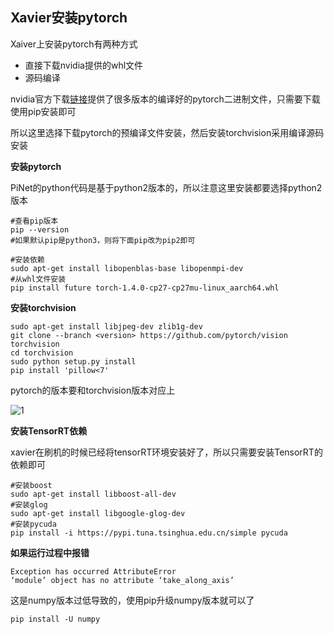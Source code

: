 ## Xavier安装pytorch

Xaiver上安装pytorch有两种方式

- 直接下载nvidia提供的whl文件
- 源码编译

nvidia官方下载[链接](https://forums.developer.nvidia.com/t/pytorch-for-jetson-nano-version-1-5-0-now-available/72048)提供了很多版本的编译好的pytorch二进制文件，只需要下载使用pip安装即可

所以这里选择下载pytorch的预编译文件安装，然后安装torchvision采用编译源码安装



**安装pytorch**

PiNet的python代码是基于python2版本的，所以注意这里安装都要选择python2版本

```shell
#查看pip版本
pip --version
#如果默认pip是python3，则将下面pip改为pip2即可
```

```shell
#安装依赖
sudo apt-get install libopenblas-base libopenmpi-dev 
#从whl文件安装
pip install future torch-1.4.0-cp27-cp27mu-linux_aarch64.whl
```



**安装torchvision**

```shell
sudo apt-get install libjpeg-dev zlib1g-dev
git clone --branch <version> https://github.com/pytorch/vision torchvision  
cd torchvision
sudo python setup.py install
pip install 'pillow<7'
```

pytorch的版本要和torchvision版本对应上

![1](https://i.loli.net/2020/05/24/pEg4oWeQT1BMic8.png)



**安装TensorRT依赖**

xavier在刷机的时候已经将tensorRT环境安装好了，所以只需要安装TensorRT的依赖即可

```shell
#安装boost
sudo apt-get install libboost-all-dev
#安装glog
sudo apt-get install libgoogle-glog-dev
#安装pycuda
pip install -i https://pypi.tuna.tsinghua.edu.cn/simple pycuda
```



**如果运行过程中报错**

```shell
Exception has occurred AttributeError
‘module’ object has no attribute ‘take_along_axis’
```

这是numpy版本过低导致的，使用pip升级numpy版本就可以了

```shell
pip install -U numpy
```

